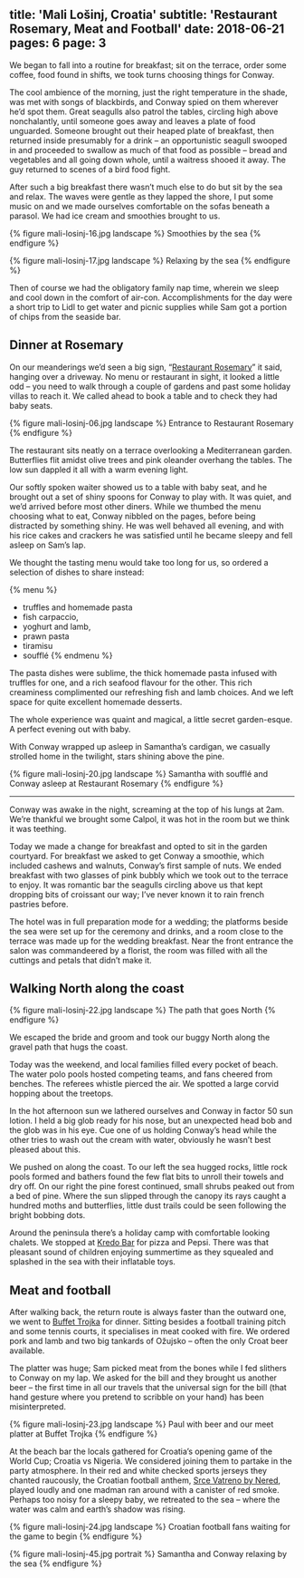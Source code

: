 title: 'Mali Lošinj, Croatia'
subtitle: 'Restaurant Rosemary, Meat and Football'
date: 2018-06-21
pages: 6
page: 3
---

We began to fall into a routine for breakfast; sit on the terrace, order some coffee, food found in shifts, we took turns choosing things for Conway.

The cool ambience of the morning, just the right temperature in the shade, was met with songs of blackbirds, and Conway spied on them wherever he’d spot them. Great seagulls also patrol the tables, circling high above nonchalantly, until someone goes away and leaves a plate of food unguarded. Someone brought out their heaped plate of breakfast, then returned inside presumably for a drink – an opportunistic seagull swooped in and proceeded to swallow as much of that food as possible – bread and vegetables and all going down whole, until a waitress shooed it away. The guy returned to scenes of a bird food fight.

After such a big breakfast there wasn’t much else to do but sit by the sea and relax. The waves were gentle as they lapped the shore, I put some music on and we made ourselves comfortable on the sofas beneath a parasol. We had ice cream and smoothies brought to us.

{% figure mali-losinj-16.jpg landscape %}
Smoothies by the sea
{% endfigure %}

{% figure mali-losinj-17.jpg landscape %}
Relaxing by the sea
{% endfigure %}

Then of course we had the obligatory family nap time, wherein we sleep and cool down in the comfort of air-con. Accomplishments for the day were a short trip to Lidl to get water and picnic supplies while Sam got a portion of chips from the seaside bar.

## Dinner at Rosemary

On our meanderings we’d seen a big sign, “[Restaurant Rosemary](https://www.tripadvisor.co.uk/Restaurant_Review-g297514-d9467714-Reviews-Restaurant_Rosemary-Mali_Losinj_Losinj_Island_Kvarner_Bay_Islands_Primorje_Gorski.html)” it said, hanging over a driveway. No menu or restaurant in sight, it looked a little odd – you need to walk through a couple of gardens and past some holiday villas to reach it. We called ahead to book a table and to check they had baby seats.

{% figure mali-losinj-06.jpg landscape %}
Entrance to Restaurant Rosemary
{% endfigure %}

The restaurant sits neatly on a terrace overlooking a Mediterranean garden. Butterflies flit amidst olive trees and pink oleander overhang the tables. The low sun dappled it all with a warm evening light.

Our softly spoken waiter showed us to a table with baby seat, and he brought out a set of shiny spoons for Conway to play with. It was quiet, and we’d arrived before most other diners. While we thumbed the menu choosing what to eat, Conway nibbled on the pages, before being distracted by something shiny. He was well behaved all evening, and with his rice cakes and crackers he was satisfied until he became sleepy and fell asleep on Sam’s lap.

We thought the tasting menu would take too long for us, so ordered a selection of dishes to share instead:

{% menu %}
* truffles and homemade pasta
* fish carpaccio,
* yoghurt and lamb,
* prawn pasta
* tiramisu
* soufflé
{% endmenu %}

The pasta dishes were sublime, the thick homemade pasta infused with truffles for one, and a rich seafood flavour for the other. This rich creaminess complimented our refreshing fish and lamb choices. And we left space for quite excellent homemade desserts.

The whole experience was quaint and magical, a little secret garden-esque. A perfect evening out with baby.

With Conway wrapped up asleep in Samantha’s cardigan, we casually strolled home in the twilight, stars shining above the pine.

{% figure mali-losinj-20.jpg landscape %}
Samantha with soufflé and Conway asleep at Restaurant Rosemary
{% endfigure %}

---

Conway was awake in the night, screaming at the top of his lungs at 2am. We’re thankful we brought some Calpol, it was hot in the room but we think it was teething.

Today we made a change for breakfast and opted to sit in the garden courtyard. For breakfast we asked to get Conway a smoothie, which included cashews and walnuts, Conway’s first sample of nuts. We ended breakfast with two glasses of pink bubbly which we took out to the terrace to enjoy. It was romantic bar the seagulls circling above us that kept dropping bits of croissant our way; I’ve never known it to rain french pastries before.

The hotel was in full preparation mode for a wedding; the platforms beside the sea were set up for the ceremony and drinks, and a room close to the terrace was made up for the wedding breakfast. Near the front entrance the salon was commandeered by a florist, the room was filled with all the cuttings and petals that didn’t make it.

## Walking North along the coast

{% figure mali-losinj-22.jpg landscape %}
The path that goes North
{% endfigure %}

We escaped the bride and groom and took our buggy North along the gravel path that hugs the coast.

Today was the weekend, and local families filled every pocket of beach. The water polo pools hosted competing teams, and fans cheered from benches. The referees whistle pierced the air. We spotted a large corvid hopping about the treetops.

In the hot afternoon sun we lathered ourselves and Conway in factor 50 sun lotion. I held a big glob ready for his nose, but an unexpected head bob and the glob was in his eye. Cue one of us holding Conway’s head while the other tries to wash out the cream with water, obviously he wasn’t best pleased about this.

We pushed on along the coast. To our left the sea hugged rocks, little rock pools formed and bathers found the few flat bits to unroll their towels and dry off. On our right the pine forest continued, small shrubs peaked out from a bed of pine. Where the sun slipped through the canopy its rays caught a hundred moths and butterflies, little dust trails could be seen following the bright bobbing dots.

Around the peninsula there’s a holiday camp with comfortable looking chalets. We stopped at [Kredo Bar](https://www.losinj-hotels.com/en/dining/kredo-bar/) for pizza and Pepsi. There was that pleasant sound of children enjoying summertime as they squealed and splashed in the sea with their inflatable toys.

## Meat and football

After walking back, the return route is always faster than the outward one, we went to [Buffet Trojka](https://www.tripadvisor.co.uk/Restaurant_Review-g297514-d14783926-Reviews-Buffet_Trojka-Mali_Losinj_Losinj_Island_Kvarner_Bay_Islands_Primorje_Gorski_Kota.html) for dinner. Sitting besides a football training pitch and some tennis courts, it specialises in meat cooked with fire. We ordered pork and lamb and two big tankards of Ožujsko – often the only Croat beer available.

The platter was huge; Sam picked meat from the bones while I fed slithers to Conway on my lap. We asked for the bill and they brought us another beer – the first time in all our travels that the universal sign for the bill (that hand gesture where you pretend to scribble on your hand) has been misinterpreted.

{% figure mali-losinj-23.jpg landscape %}
Paul with beer and our meet platter at Buffet Trojka
{% endfigure %}

At the beach bar the locals gathered for Croatia’s opening game of the World Cup; Croatia vs Nigeria. We considered joining them to partake in the party atmosphere. In their red and white checked sports jerseys they chanted raucously, the Croatian football anthem, [Srce Vatreno by Nered](https://www.youtube.com/watch?v=ofUm5g9ubYA), played loudly and one madman ran around with a canister of red smoke. Perhaps too noisy for a sleepy baby, we retreated to the sea – where the water was calm and earth’s shadow was rising.

{% figure mali-losinj-24.jpg landscape %}
Croatian football fans waiting for the game to begin
{% endfigure %}

{% figure mali-losinj-45.jpg portrait %}
Samantha and Conway relaxing by the sea
{% endfigure %}
